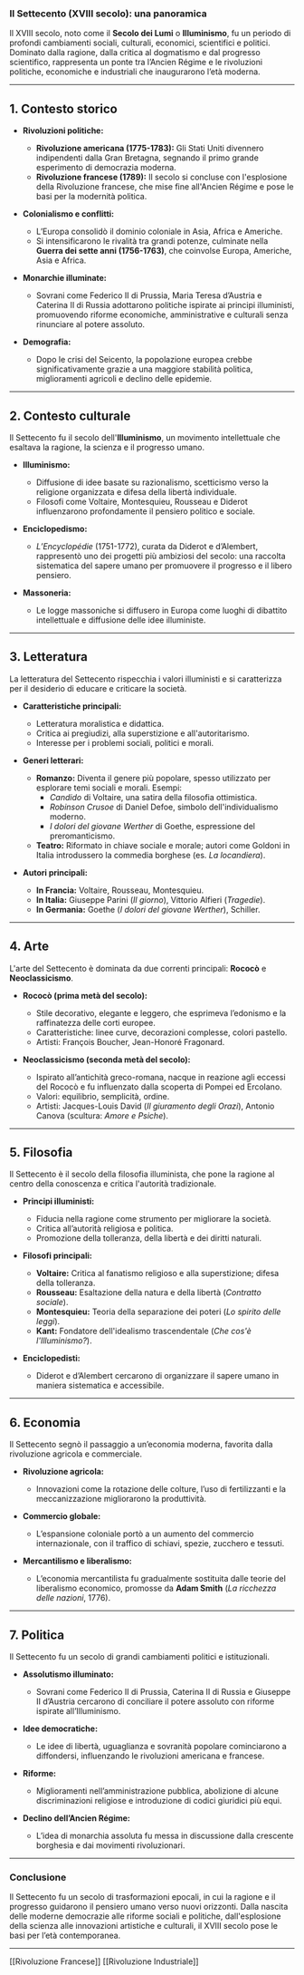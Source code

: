 ### **Il Settecento (XVIII secolo): una panoramica**

Il XVIII secolo, noto come il **Secolo dei Lumi** o **Illuminismo**, fu un periodo di profondi cambiamenti sociali, culturali, economici, scientifici e politici. Dominato dalla ragione, dalla critica al dogmatismo e dal progresso scientifico, rappresenta un ponte tra l’Ancien Régime e le rivoluzioni politiche, economiche e industriali che inaugurarono l’età moderna.

---

## **1. Contesto storico**

- **Rivoluzioni politiche:**
    
    - **Rivoluzione americana (1775-1783):** Gli Stati Uniti divennero indipendenti dalla Gran Bretagna, segnando il primo grande esperimento di democrazia moderna.
    - **Rivoluzione francese (1789):** Il secolo si concluse con l'esplosione della Rivoluzione francese, che mise fine all'Ancien Régime e pose le basi per la modernità politica.
- **Colonialismo e conflitti:**
    
    - L’Europa consolidò il dominio coloniale in Asia, Africa e Americhe.
    - Si intensificarono le rivalità tra grandi potenze, culminate nella **Guerra dei sette anni (1756-1763)**, che coinvolse Europa, Americhe, Asia e Africa.
- **Monarchie illuminate:**
    
    - Sovrani come Federico II di Prussia, Maria Teresa d’Austria e Caterina II di Russia adottarono politiche ispirate ai principi illuministi, promuovendo riforme economiche, amministrative e culturali senza rinunciare al potere assoluto.
- **Demografia:**
    
    - Dopo le crisi del Seicento, la popolazione europea crebbe significativamente grazie a una maggiore stabilità politica, miglioramenti agricoli e declino delle epidemie.

---

## **2. Contesto culturale**

Il Settecento fu il secolo dell'**Illuminismo**, un movimento intellettuale che esaltava la ragione, la scienza e il progresso umano.

- **Illuminismo:**
    
    - Diffusione di idee basate su razionalismo, scetticismo verso la religione organizzata e difesa della libertà individuale.
    - Filosofi come Voltaire, Montesquieu, Rousseau e Diderot influenzarono profondamente il pensiero politico e sociale.
- **Enciclopedismo:**
    
    - _L’Encyclopédie_ (1751-1772), curata da Diderot e d’Alembert, rappresentò uno dei progetti più ambiziosi del secolo: una raccolta sistematica del sapere umano per promuovere il progresso e il libero pensiero.
- **Massoneria:**
    
    - Le logge massoniche si diffusero in Europa come luoghi di dibattito intellettuale e diffusione delle idee illuministe.

---

## **3. Letteratura**

La letteratura del Settecento rispecchia i valori illuministi e si caratterizza per il desiderio di educare e criticare la società.

- **Caratteristiche principali:**
    
    - Letteratura moralistica e didattica.
    - Critica ai pregiudizi, alla superstizione e all'autoritarismo.
    - Interesse per i problemi sociali, politici e morali.
- **Generi letterari:**
    
    - **Romanzo:** Diventa il genere più popolare, spesso utilizzato per esplorare temi sociali e morali. Esempi:
        - _Candido_ di Voltaire, una satira della filosofia ottimistica.
        - _Robinson Crusoe_ di Daniel Defoe, simbolo dell'individualismo moderno.
        - _I dolori del giovane Werther_ di Goethe, espressione del preromanticismo.
    - **Teatro:** Riformato in chiave sociale e morale; autori come Goldoni in Italia introdussero la commedia borghese (es. _La locandiera_).
- **Autori principali:**
    
    - **In Francia:** Voltaire, Rousseau, Montesquieu.
    - **In Italia:** Giuseppe Parini (_Il giorno_), Vittorio Alfieri (_Tragedie_).
    - **In Germania:** Goethe (_I dolori del giovane Werther_), Schiller.

---

## **4. Arte**

L'arte del Settecento è dominata da due correnti principali: **Rococò** e **Neoclassicismo**.

- **Rococò (prima metà del secolo):**
    
    - Stile decorativo, elegante e leggero, che esprimeva l’edonismo e la raffinatezza delle corti europee.
    - Caratteristiche: linee curve, decorazioni complesse, colori pastello.
    - Artisti: François Boucher, Jean-Honoré Fragonard.
- **Neoclassicismo (seconda metà del secolo):**
    
    - Ispirato all’antichità greco-romana, nacque in reazione agli eccessi del Rococò e fu influenzato dalla scoperta di Pompei ed Ercolano.
    - Valori: equilibrio, semplicità, ordine.
    - Artisti: Jacques-Louis David (_Il giuramento degli Orazi_), Antonio Canova (scultura: _Amore e Psiche_).

---

## **5. Filosofia**

Il Settecento è il secolo della filosofia illuminista, che pone la ragione al centro della conoscenza e critica l'autorità tradizionale.

- **Principi illuministi:**
    
    - Fiducia nella ragione come strumento per migliorare la società.
    - Critica all’autorità religiosa e politica.
    - Promozione della tolleranza, della libertà e dei diritti naturali.
- **Filosofi principali:**
    
    - **Voltaire:** Critica al fanatismo religioso e alla superstizione; difesa della tolleranza.
    - **Rousseau:** Esaltazione della natura e della libertà (_Contratto sociale_).
    - **Montesquieu:** Teoria della separazione dei poteri (_Lo spirito delle leggi_).
    - **Kant:** Fondatore dell'idealismo trascendentale (_Che cos'è l'Illuminismo?_).
- **Enciclopedisti:**
    
    - Diderot e d’Alembert cercarono di organizzare il sapere umano in maniera sistematica e accessibile.

---

## **6. Economia**

Il Settecento segnò il passaggio a un’economia moderna, favorita dalla rivoluzione agricola e commerciale.

- **Rivoluzione agricola:**
    
    - Innovazioni come la rotazione delle colture, l’uso di fertilizzanti e la meccanizzazione migliorarono la produttività.
- **Commercio globale:**
    
    - L’espansione coloniale portò a un aumento del commercio internazionale, con il traffico di schiavi, spezie, zucchero e tessuti.
- **Mercantilismo e liberalismo:**
    
    - L’economia mercantilista fu gradualmente sostituita dalle teorie del liberalismo economico, promosse da **Adam Smith** (_La ricchezza delle nazioni_, 1776).

---

## **7. Politica**

Il Settecento fu un secolo di grandi cambiamenti politici e istituzionali.

- **Assolutismo illuminato:**
    
    - Sovrani come Federico II di Prussia, Caterina II di Russia e Giuseppe II d’Austria cercarono di conciliare il potere assoluto con riforme ispirate all’Illuminismo.
- **Idee democratiche:**
    
    - Le idee di libertà, uguaglianza e sovranità popolare cominciarono a diffondersi, influenzando le rivoluzioni americana e francese.
- **Riforme:**
    
    - Miglioramenti nell’amministrazione pubblica, abolizione di alcune discriminazioni religiose e introduzione di codici giuridici più equi.
- **Declino dell’Ancien Régime:**
    
    - L’idea di monarchia assoluta fu messa in discussione dalla crescente borghesia e dai movimenti rivoluzionari.

---

### **Conclusione**

Il Settecento fu un secolo di trasformazioni epocali, in cui la ragione e il progresso guidarono il pensiero umano verso nuovi orizzonti. Dalla nascita delle moderne democrazie alle riforme sociali e politiche, dall'esplosione della scienza alle innovazioni artistiche e culturali, il XVIII secolo pose le basi per l’età contemporanea.

---
[[Rivoluzione Francese]]
[[Rivoluzione Industriale]]